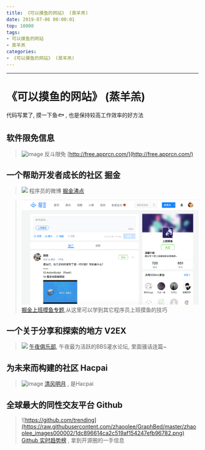 ```yaml
---
title: 《可以摸鱼的网站》 (蒸羊羔)
date: 2019-07-06 00:00:01
top: 10000
tags: 
- 可以摸鱼的网站
- 蒸羊羔
categories:
- 《可以摸鱼的网站》 (蒸羊羔)
---
```


------

<!-- more -->

# 《可以摸鱼的网站》 (蒸羊羔)

代码写累了, 摸一下鱼🐟 , 也是保持较高工作效率的好方法

## 软件限免信息

> ![image](https://user-images.githubusercontent.com/15868458/61191500-e61aa580-a6dd-11e9-96bd-224e07c70de5.png)
> 反斗限免 [http://free.apprcn.com/](http://free.apprcn.com/)






## 一个帮助开发者成长的社区 掘金

> ![](https://user-images.githubusercontent.com/15868458/61191331-b9658e80-a6db-11e9-9b7d-d4eb9fef0b87.png)
> 程序员的微博 [掘金沸点](https://juejin.im/pins/recommended) 


> ![掘金上班摸鱼专题](https://raw.githubusercontent.com/zhaoolee/GraphBed/master/zhaoolee_images000002/10bb6e0f3bd56c747360b4d4695ddcc7.png)
> [掘金上班摸鱼专题](https://juejin.im/topic/5c106be9092dcb2cc5de7257),从这里可以学到其它程序员上班摸鱼的技巧


## 一个关于分享和探索的地方 V2EX



> ![](https://user-images.githubusercontent.com/15868458/61180786-a3f65300-a64e-11e9-951d-33ebbe4f8c8e.png)
> [午夜俱乐部](https://www.v2ex.com/go/afterdark), 午夜最为活跃的BBS灌水论坛, 里面骚话连篇~ 

## 为未来而构建的社区 Hacpai



> ![image](https://user-images.githubusercontent.com/15868458/61191033-2c6d0600-a6d8-11e9-8a2e-32a11bc76dee.png)
> [清风明月](https://hacpai.com/watch/breezemoons) , 是Hacpai



## 全球最大的同性交友平台 Github

> ![https://github.com/trending](https://raw.githubusercontent.com/zhaoolee/GraphBed/master/zhaoolee_images000002/1dc896614ca2c519af154247efb96782.png)
> [Github 实时趋势榜](https://github.com/trending) , 拿到开源圈的一手信息




